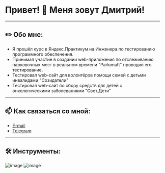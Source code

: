 # Привет! 👋 Меня зовут Дмитрий!
___
## ✏️ Обо мне: 
* Я прошёл курс в Яндекс.Практикум на Инженера по тестированию программного обеспечения.
* Принимал участие в создании web-приложения по отслеживанию парковочных мест в реальном времени "Parkonaft" проводил его тестирование.
* Тестировал web-сайт для волонтёров помощи семей с детьми инвалидами "Созидатели"
* Тестировал web-сайт по сбору средств для детей с онкологическими заболеваниями "Свет.Дети"
___
## 📫 Как связаться со мной:
* <a href="mailto:salomatin-d@inbox.ru">E-mail</a>
* [Telegram](https://t.me/Dima_Salomatin)
___
## 🛠️ Инструменты:
![image](https://github.com/DimSaloma/DimSaloma/assets/139138157/e9ef49b5-b5fa-4351-9149-8fb82b0904ec)
![image](https://github.com/DimSaloma/DimSaloma/assets/139138157/0eae1c36-915a-4b25-a115-51c34ecd89f4)



